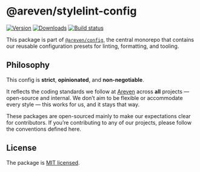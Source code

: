 # @areven/stylelint-config
[![Version](https://img.shields.io/npm/v/@areven/stylelint-config?style=flat&colorA=a76733&colorB=3c3c43)](https://www.npmjs.com/package/@areven/stylelint-config)
[![Downloads](https://img.shields.io/npm/dt/@areven/stylelint-config.svg?style=flat&colorA=a76733&colorB=3c3c43)](https://www.npmjs.com/package/@areven/stylelint-config)
[![Build status](https://img.shields.io/github/actions/workflow/status/areven/config/code-validation.yml?branch=main&style=flat&colorA=a76733&colorB=3c3c43)](https://github.com/areven/config/actions/workflows/code-validation.yml)

This package is part of [`@areven/config`](https://github.com/areven/config), the central monorepo that contains our reusable configuration presets for linting, formatting, and tooling.


## Philosophy

This config is **strict**, **opinionated**, and **non-negotiable**.

It reflects the coding standards we follow at [Areven](https://areven.com) across **all** projects — open-source and internal. We don’t aim to be flexible or accommodate every style — this works for us, and it stays that way.

These packages are open-sourced mainly to make our expectations clear for contributors. If you’re contributing to any of our projects, please follow the conventions defined here.


## License

The package is [MIT licensed](https://github.com/areven/config/blob/main/license.md).
